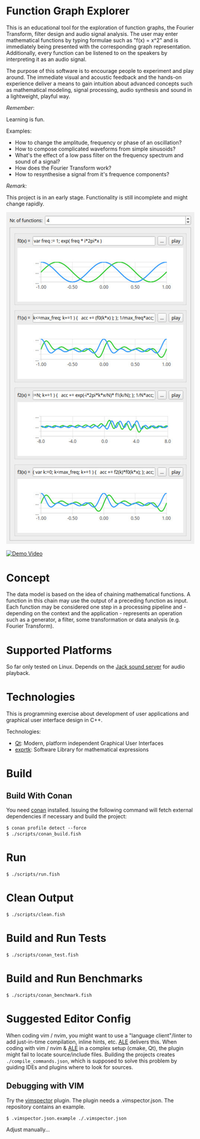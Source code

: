 # Function Graph Explorer

This is an educational tool for the exploration of function graphs, the Fourier Transform, filter design and audio signal analysis.
The user may enter mathematical functions by typing formulae such as "f(x) = x^2" and is immediately being presented with the corresponding graph representation.
Additionally, every function can be listened to on the speakers by interpreting it as an audio signal.

The purpose of this software is to encourage people to experiment and play around.
The immediate visual and acoustic feedback and the hands-on experience deliver a means to gain intuition about advanced concepts such as mathematical modeling, signal processing, audio synthesis and sound in a lightweight, playful way.

*Remember*:

Learning is fun.

Examples:

- How to change the amplitude, frequency or phase of an oscillation?
- How to compose complicated waveforms from simple sinusoids?
- What's the effect of a low pass filter on the frequency spectrum and sound of a signal?
- How does the Fourier Transform work?
- How to resynthesise a signal from it's frequence components?

*Remark:*

This project is in an early stage. Functionality is still incomplete and might change rapidly.

![screenshot3](doc/screenshot3.jpg)

[![Demo Video](https://img.youtube.com/vi/EP8U7SJlOHM/0.jpg)](https://youtube.com/watch?v=EP8U7SJlOHM)

# Concept

The data model is based on the idea of chaining mathematical functions.
A function in this chain may use the output of a preceding function as input.
Each function may be considered one step in a processing pipeline and - depending on the context and the application - represents an operation such as a generator, a filter, some transformation or data analysis (e.g. Fourier Transform).

# Supported Platforms

So far only tested on Linux.
Depends on the [Jack sound server](https://jackaudio.org/) for audio playback.

# Technologies

This is programming exercise about development of user applications and graphical user interface design in C++.

Technologies:

- [Qt](https://www.qt.io/): Modern, platform independent Graphical User Interfaces
- [exprtk](https://www.partow.net/programming/exprtk/index.html): Software Library for mathematical expressions

# Build

## Build With Conan

You need [conan](https://conan.io/) installed. Issuing the following command will fetch external dependencies if necessary and build the project:

    $ conan profile detect --force
    $ ./scripts/conan_build.fish

# Run

    $ ./scripts/run.fish

# Clean Output

    $ ./scripts/clean.fish

# Build and Run Tests

    $ ./scripts/conan_test.fish

# Build and Run Benchmarks

    $ ./scripts/conan_benchmark.fish

# Suggested Editor Config

When coding vim / nvim, you might want to use a "language client"/linter to add just-in-time compilation, inline hints, etc.
[ALE](https://github.com/dense-analysis/ale) delivers this.
When coding with vim / nvim & [ALE](https://github.com/dense-analysis/ale) in a complex setup (cmake, Qt), the plugin might fail to locate source/include files.
Building the projects creates `./compile_commands.json`, which is supposed to solve this problem by guiding IDEs and plugins where to look for sources.

## Debugging with VIM

Try the [vimspector](https://github.com/puremourning/vimspector) plugin. The plugin needs a .vimspector.json.
The repository contains an example.

    $ .vimspector.json.example ./.vimspector.json

Adjust manually...
